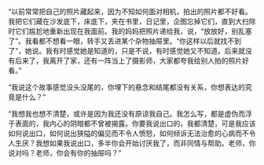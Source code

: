 “以前常常把自己的照片藏起来，因为不知如何面对相机，拍出的照片都不好看。我把它们藏在沙发底下，床底下，夹在书里，日记里，企图忘掉它们，直到大扫除时它们尴尬地重新出现在我面前。我的妈妈把照片递给我，说，“放放好，别乱塞了”。我看都不想看一眼，转手又丢进某个杂物抽屉里。“你这样以后就找不到了”，她说。我有时感觉她是知道的，只是不说，有时感觉她又不知道。后来就没有后来了，我离开了家，还有一阵当上了摄影师，大家都夸我给别人拍的照片好看。”

“我说这个故事感觉没头没尾的，你埋下的悬念和结尾都没有关系，你想表达的究竟是什么？”

“我想我也想不清楚，或许是因为我还没有原谅我自己。我怎么写，都是虚伪而浮于表面的，我内心的阴暗都不曾被揭露。你要我说出口的，我都清楚，可是我应该如何说出口，如何说出狭隘的偏见而不令人愤怒，如何倾诉无法治愈的心病而不令人生厌？我想如果我说出口，多半你会开始讨厌我了，而非同情与帮助。老师，你说对吗？老师，你会有你的抽屉吗？”  